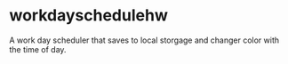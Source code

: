 # workdayschedulehw
A work day scheduler that saves to local storgage and changer color with the time of day.
